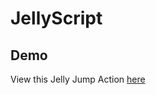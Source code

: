 # JellyScript

## Demo
View this Jelly Jump Action [here](https://www.dropbox.com/s/7mdxo8e6r8xeyga/UnityGame.mov?dl=0)

